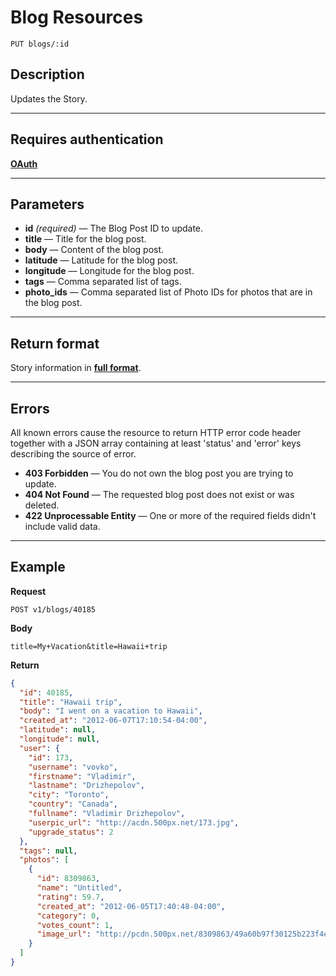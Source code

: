 # Blog Resources

    PUT blogs/:id

## Description
Updates the Story.

***

## Requires authentication
**[OAuth][]**

***

## Parameters

- **id** _(required)_ — The Blog Post ID to update.
- **title** — Title for the blog post.
- **body** — Content of the blog post.
- **latitude** — Latitude for the blog post.
- **longitude** — Longitude for the blog post.
- **tags** — Comma separated list of tags.
- **photo_ids** — Comma separated list of Photo IDs for photos that are in the blog post.

***

## Return format
Story information in **[full format][]**.



***

## Errors
All known errors cause the resource to return HTTP error code header together with a JSON array containing at least 'status' and 'error' keys describing the source of error.

- **403 Forbidden** — You do not own the blog post you are trying to update.
- **404 Not Found** — The requested blog post does not exist or was deleted.
- **422 Unprocessable Entity** — One or more of the required fields didn't include valid data.

***

## Example
**Request**

    POST v1/blogs/40185

**Body**

    title=My+Vacation&title=Hawaii+trip

**Return**
``` json
{
  "id": 40185,
  "title": "Hawaii trip",
  "body": "I went on a vacation to Hawaii",
  "created_at": "2012-06-07T17:10:54-04:00",
  "latitude": null,
  "longitude": null,
  "user": {
    "id": 173,
    "username": "vovko",
    "firstname": "Vladimir",
    "lastname": "Drizhepolov",
    "city": "Toronto",
    "country": "Canada",
    "fullname": "Vladimir Drizhepolov",
    "userpic_url": "http://acdn.500px.net/173.jpg",
    "upgrade_status": 2
  },
  "tags": null,
  "photos": [
    {
      "id": 8309863,
      "name": "Untitled",
      "rating": 59.7,
      "created_at": "2012-06-05T17:40:48-04:00",
      "category": 0,
      "votes_count": 1,
      "image_url": "http://pcdn.500px.net/8309863/49a60b97f30125b223f4e38ab53c6525435888f2/4.jpg"
    }
  ]
}
```

[OAuth]: https://github.com/500px/api-documentation/tree/master/authentication
[full format]: https://github.com/500px/api-documentation/blob/master/basics/formats_and_terms.md#full-format
